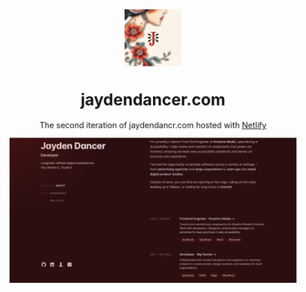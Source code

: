 
<div align="center">
  <img alt="Logo" src="https://raw.githubusercontent.com/Official-Phantom/jaydendancer.com-V2/main/images/logo.png" width="100" />
</div>
<h1 align="center">
  jaydendancer.com
</h1>
<p align="center">
  The second iteration of jaydendancr.com hosted with <a href="https://www.netlify.com/" target="_blank">Netlify</a>
</p>

![demo](https://raw.githubusercontent.com/Official-Phantom/jaydendancer.com-V2/main/images/demo.png)


